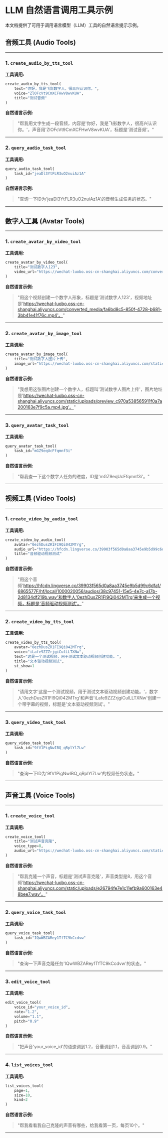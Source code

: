 
# LLM 自然语言调用工具示例

本文档提供了可用于调用语言模型（LLM）工具的自然语言提示示例。

## 音频工具 (Audio Tools)

---

### 1. `create_audio_by_tts_tool`

**工具调用:**
```python
create_audio_by_tts_tool(
    text="你好，我是飞影数字人，很高兴认识你。",
    voice="ZlOFcVt9CmXCFHwV8wvKUA",
    title="测试音频"
)
```

**自然语言示例:**
> "帮我用文字生成一段音频，内容是'你好，我是飞影数字人，很高兴认识你。'，声音用'ZlOFcVt9CmXCFHwV8wvKUA'，标题是'测试音频'。"

---

### 2. `query_audio_task_tool`

**工具调用:**
```python
query_audio_task_tool(
    task_id="jeaDl3YtFLR3uO2nuiAz1A"
)
```

**自然语言示例:**
> "查询一下ID为'jeaDl3YtFLR3uO2nuiAz1A'的音频生成任务的状态。"

---

## 数字人工具 (Avatar Tools)

---

### 1. `create_avatar_by_video_tool`

**工具调用:**
```python
create_avatar_by_video_tool(
    title="测试数字人123",
    video_url="https://wechat-luobo.oss-cn-shanghai.aliyuncs.com/converted_media/fa6bd8c5-850f-4728-b681-3bb41e41f76c.mp4"
)
```

**自然语言示例:**
> "用这个视频创建一个数字人形象，标题是'测试数字人123'，视频地址是'https://wechat-luobo.oss-cn-shanghai.aliyuncs.com/converted_media/fa6bd8c5-850f-4728-b681-3bb41e41f76c.mp4'。"

---

### 2. `create_avatar_by_image_tool`

**工具调用:**
```python
create_avatar_by_image_tool(
    title="测试数字人图片上传",
    image_url="https://wechat-luobo.oss-cn-shanghai.aliyuncs.com/static/uploads/preview_c970a538565911f0a7a200163e7f9c5a.mp4.jpg"
)
```

**自然语言示例:**
> "我想用这张图片创建一个数字人，标题叫'测试数字人图片上传'，图片地址是'https://wechat-luobo.oss-cn-shanghai.aliyuncs.com/static/uploads/preview_c970a538565911f0a7a200163e7f9c5a.mp4.jpg'。"

---

### 3. `query_avatar_task_tool`

**工具调用:**
```python
query_avatar_task_tool(
    task_id="mGZ9eqUcFfqmnf3i"
)
```

**自然语言示例:**
> "帮我查一下这个数字人任务的进度，ID是'mGZ9eqUcFfqmnf3i'。"

---

## 视频工具 (Video Tools)

---

### 1. `create_video_by_audio_tool`

**工具调用:**
```python
create_video_by_audio_tool(
    avatar="0ezhDusZR1FI9Qi042MTrg",
    audio_url="https://hfcdn.lingverse.co/39903f565d0a8aa3745e9b5d99c6dfa1/6865577F/hf/local/1000020056/audios/38c97451-15e5-4e7c-a17b-2d8134df219b.wav",
    title="音频驱动视频测试"
)
```

**自然语言示例:**
> "用这个音频'https://hfcdn.lingverse.co/39903f565d0a8aa3745e9b5d99c6dfa1/6865577F/hf/local/1000020056/audios/38c97451-15e5-4e7c-a17b-2d8134df219b.wav'和数字人'0ezhDusZR1FI9Qi042MTrg'来生成一个视频，标题是'音频驱动视频测试'。"

---

### 2. `create_video_by_tts_tool`

**工具调用:**
```python
create_video_by_tts_tool(
    avatar="0ezhDusZR1FI9Qi042MTrg",
    voice="iLafe9ZZZrjgiCulLLTXNw",
    text="这是一个测试视频，用于测试文本驱动视频创建功能。",
    title="文本驱动视频测试",
    st_show=1
)
```

**自然语言示例:**
> "请用文字'这是一个测试视频，用于测试文本驱动视频创建功能。'，数字人'0ezhDusZR1FI9Qi042MTrg'和声音'iLafe9ZZZrjgiCulLLTXNw'创建一个带字幕的视频，标题是'文本驱动视频测试'。"

---

### 3. `query_video_task_tool`

**工具调用:**
```python
query_video_task_tool(
    task_id="9fV1PigNwIBQ_qRplYl7Lw"
)
```

**自然语言示例:**
> "查询一下ID为'9fV1PigNwIBQ_qRplYl7Lw'的视频任务状态。"

---

## 声音工具 (Voice Tools)

---

### 1. `create_voice_tool`

**工具调用:**
```python
create_voice_tool(
    title="测试声音克隆",
    voice_type=8,
    audio_url="https://wechat-luobo.oss-cn-shanghai.aliyuncs.com/static/uploads/e26794fe7e1c11efb9a600163e48bee7.wav"
)
```

**自然语言示例:**
> "帮我克隆一个声音，标题是'测试声音克隆'，声音类型是8，用这个音频'https://wechat-luobo.oss-cn-shanghai.aliyuncs.com/static/uploads/e26794fe7e1c11efb9a600163e48bee7.wav'。"

---

### 2. `query_voice_task_tool`

**工具调用:**
```python
query_voice_task_tool(
    task_id="IQwWBZARey1TfTC9kCcdvw"
)
```

**自然语言示例:**
> "查询一下声音克隆任务'IQwWBZARey1TfTC9kCcdvw'的状态。"

---

### 3. `edit_voice_tool`

**工具调用:**
```python
edit_voice_tool(
    voice_id="your_voice_id",
    rate="1.2",
    volume="1.1",
    pitch="0.9"
)
```

**自然语言示例:**
> "把声音'your_voice_id'的语速调到1.2，音量调到1.1，音高调到0.9。"

---

### 4. `list_voices_tool`

**工具调用:**
```python
list_voices_tool(
    page=1,
    size=10,
    kind=2
)
```

**自然语言示例:**
> "帮我看看我自己克隆的声音有哪些，给我看第一页，每页10个。"

---
